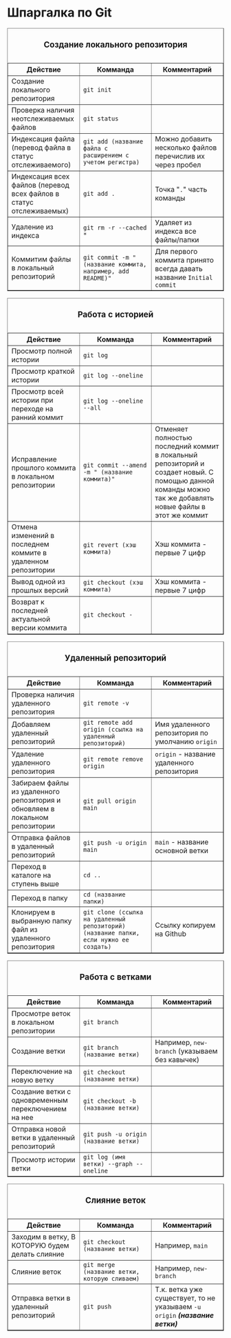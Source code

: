 <h1>Шпаргалка по Git</h1>
<table width="100%" border="1">
    <thead>
        <caption>
            <h3>Создание локального репозитория</h3>
        </caption>
    </thead>
    <tbody>
        <tr>    
            <th width="33%">Действие</th>
            <th width="33%">Комманда</th>
            <th width="33%">Комментарий</th>
        </tr>
        <tr>
            <td>Создание локального репозитория</td>
            <td><code>git init</code></td>
            <td></td>
        </tr>
        <tr>
            <td>Проверка наличия неотслеживаемых файлов</td>
            <td><code>git status</code></td>
            <td></td>
        </tr>
        <tr>
            <td>Индексация файла (перевод файла в статус отслеживаемого)</td>
            <td><code>git add (название файла с расширением с учетом регистра)</code></td>
            <td>Можно добавить несколько файлов перечислив их через пробел</td>
        </tr>
        <tr>
            <td>Индексация всех файлов (перевод всех файлов в статус отслеживаемых)</td>
            <td><code>git add .</code></td>
            <td>Точка "<code>.</code>" часть команды</td>
        </tr>
        <tr>
            <td>Удаление из индекса</td>
            <td><code>git rm -r --cached *</code></td>
            <td>Удаляет из индекса все файлы/папки</td>
        </tr>
        <tr>
            <td>Коммитим файлы в локальный репозиторий</td>
            <td><code>git commit -m "(название коммита, например, add README)"</code></td>
            <td>Для первого коммита принято всегда давать название <code>Initial commit</code></td>
        </tr>
    </tbody>
</table>
<table width="100%" border="1">
    <thead>
        <caption>
            <h3>Работа с историей</h3>
        </caption>
    </thead>
    <tbody>
        <tr>    
            <th width="33%">Действие</th>
            <th width="33%">Комманда</th>
            <th width="33%">Комментарий</th>
        </tr>
        <tr>
            <td>Просмотр полной истории</td>
            <td><code>git log</code></td>
            <td></td>
        </tr>
        <tr>
            <td>Просмотр краткой истории</td>
            <td><code>git log --oneline</code></td>
            <td></td>
        </tr>
        <tr>
            <td>Просмотр всей истории при переходе на ранний коммит</td>
            <td><code>git log --oneline --all</code></td>
            <td></td>
        </tr>
        <tr>
            <td>Исправление прошлого коммита в локальном репозитории</td>
            <td><code>git commit --amend -m " (название коммита)"</code></td>
            <td>Отменяет полностью последний коммит в локальный репозиторий и создает новый. С помощью данной команды можно так же добавлять новые файлы в этот же коммит</td>
        </tr>
        <tr>
            <td>Отмена изменений в последнем коммите в удаленном репозитории</td>
            <td><code>git revert (хэш коммита)</code></td>
            <td>Хэш коммита - первые 7 цифр</td>
        </tr>
        <tr>
            <td>Вывод одной из прошлых версий</td>
            <td><code>git checkout (хэш коммита)</code></td>
            <td>Хэш коммита - первые 7 цифр</td>
        </tr>
        <tr>
            <td>Возврат к последней актуальной версии коммита</td>
            <td><code>git checkout -</code></td>
            <td></td>
        </tr>
    </tbody>
</table>
<table width="100%" border="1">
    <thead>
        <caption>
            <h3>Удаленный репозиторий</h3>
        </caption>
    </thead>
    <tbody>
        <tr>    
            <th width="33%">Действие</th>
            <th width="33%">Комманда</th>
            <th width="33%">Комментарий</th>
        </tr>
        <tr>
            <td>Проверка наличия удаленного репозитория</td>
            <td>
                <code>git remote -v</code>
            </td>
            <td></td>
        </tr>
        <tr>
            <td>Добавляем удаленный репозиторий</td>
            <td><code>git remote add origin (ссылка на удаленный репозиторий)</code></td>
            <td>Имя удаленного репозитория по умолчанию <code>origin</code></td>
        </tr>
        <tr>
            <td>Удаление удаленного репозитория</td>
            <td><code>git remote remove origin</code></td>
            <td><code>origin</code> - название удаленного репозитория</td>
        </tr>
        <tr>
            <td>Забираем файлы из удаленного репозитория и обновляем в локальном репозитории</td>
            <td><code>git pull origin main</code></td>
            <td></td>
        </tr>
        <tr>
            <td>Отправка файлов в удаленный репозиторий</td>
            <td><code>git push -u origin main</code></td>
            <td><code>main</code> - название основной ветки</td>
        </tr>
        <tr>
            <td>Переход в каталоге на ступень выше</td>
            <td><code>cd ..</code></td>
            <td></td>
        </tr>
        <tr>
            <td>Переход в папку</td>
            <td><code>cd (название папки)</code></td>
            <td></td>
        </tr>
        <tr>
            <td>Клонируем в выбранную папку файл из удаленного репозитория</td>
            <td><code>git clone (ссылка на удаленный репозиторий) (название папки, если нужно ее создать)</code></td>
            <td>Ссылку копируем на Github</td>
        </tr>
    </tbody>
</table>
<table width="100%" border="1">
    <thead>
        <caption>
            <h3>Работа с ветками</h3>
        </caption>
    </thead>
    <tbody>
        <tr>    
            <th width="33%">Действие</th>
            <th width="33%">Комманда</th>
            <th width="33%">Комментарий</th>
        </tr>
        <tr>
            <td>Просмотре веток в локальном репозитории</td>
            <td><code>git branch</code></td>
            <td></td>
        </tr>
        <tr>
            <td>Создание ветки</td>
            <td><code>git branch (название ветки)</code></td>
            <td>Например, <code>new-branch</code> (указываем без кавычек)</td>
        </tr>
        <tr>
            <td>Переключение на новую ветку</td>
            <td><code>git checkout (название ветки)</code></td>
            <td></td>
        </tr>
        <tr>
            <td>Создание ветки с одновременным переключением на нее</td>
            <td><code>git checkout -b (название ветки)</code></td>
            <td></td>
        </tr>
        <tr>
            <td>Отправка новой ветки в удаленный репозиторий</td>
            <td><code>git push -u origin (название ветки)</code></td>
            <td></td>
        </tr>
        <tr>
            <td>Просмотр истории ветки</td>
            <td><code>git log (имя ветки) --graph --oneline</code></td>
            <td></td>
        </tr>
    </tbody>
</table>
<table width="100%" border="1">
    <thead>
        <caption>
            <h3>Слияние веток</h3>
        </caption>
    </thead>
    <tbody>
        <tr>    
            <th width="33%">Действие</th>
            <th width="33%">Комманда</th>
            <th width="33%">Комментарий</th>
        </tr>
        <tr>
            <td>Заходим в ветку, В КОТОРУЮ будем делать слияние</td>
            <td><code>git checkout (название ветки)</code></td>
            <td>Например, <code>main</code></td>
        </tr>
        <tr>
            <td>Слияние веток</td>
            <td><code>git merge (название ветки, которую сливаем)</code></td>
            <td>Например, <code>new-branch</code></td>
        </tr>
        <tr>
            <td>Отправка ветки в удаленный репозиторий</td>
            <td><code>git push</code></td>
            <td>Т.к. ветка уже существует, то не указываем <code>-u origin</code> <b><i>(название ветки)</i></b></td>
        </tr>
    </tbody>
</table>
